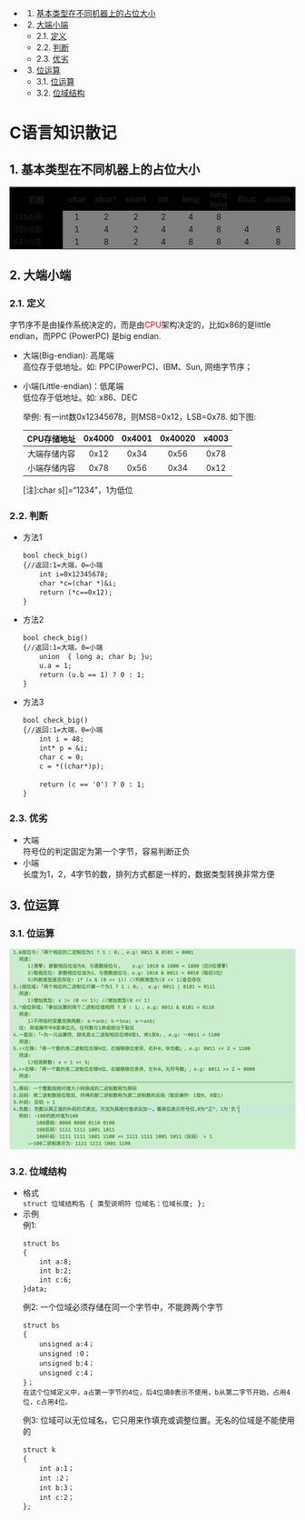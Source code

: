 <!-- vscode-markdown-toc -->
* 1. [基本类型在不同机器上的占位大小](#)
* 2. [大端小端](#-1)
	* 2.1. [定义](#-1)
	* 2.2. [判断](#-1)
	* 2.3. [优劣](#-1)
* 3. [位运算](#-1)
	* 3.1. [位运算](#-1)
	* 3.2. [位域结构](#-1)

<!-- vscode-markdown-toc-config
	numbering=true
	autoSave=true
	/vscode-markdown-toc-config -->
<!-- /vscode-markdown-toc -->

# C语言知识散记
##  1. <a name=''></a>基本类型在不同机器上的占位大小
<table>
  <tr>
    <th width=20%, bgcolor=black>机器</th>
    <th width=10%, bgcolor=black>char</th>
    <th width=10%, bgcolor=black>char*</th>
    <th width=10%, bgcolor=black>short</th>
    <th width=10%, bgcolor=black>int</th>
    <th width=10%, bgcolor=black>long</th>
    <th width=10%, bgcolor=black>long long</th>
    <th width=10%, bgcolor=black>float</th>
    <th width=10%, bgcolor=black>double</th>
  </tr>
  <tr>
    <td bgcolor=black> 16bit/B </td>
    <td bgcolor=gray align='center'> 1 </td>
    <td bgcolor=gray align='center'> 2 </td>
    <td bgcolor=gray align='center'> 2 </td>
    <td bgcolor=gray align='center'> 2 </td>
    <td bgcolor=gray align='center'> 4 </td>
    <td bgcolor=gray align='center'> 8 </td>
    <td bgcolor=gray align='center'>  </td>
    <td bgcolor=gray align='center'>  </td>
  </tr>
  <tr>
    <td bgcolor=black> 32bit/B </td>
    <td bgcolor=gray align='center'> 1 </td>
    <td bgcolor=gray align='center'> 4 </td>
    <td bgcolor=gray align='center'> 2 </td>
    <td bgcolor=gray align='center'> 4 </td>
    <td bgcolor=gray align='center'> 4 </td>
    <td bgcolor=gray align='center'> 8 </td>
    <td bgcolor=gray align='center'> 4 </td>
    <td bgcolor=gray align='center'> 8 </td>
  </tr>
<tr>
    <td bgcolor=black> 64bit/B </td>
    <td bgcolor=gray align='center'> 1 </td>
    <td bgcolor=gray align='center'> 8 </td>
    <td bgcolor=gray align='center'> 2 </td>
    <td bgcolor=gray align='center'> 4 </td>
    <td bgcolor=gray align='center'> 8 </td>
    <td bgcolor=gray align='center'> 8 </td>
    <td bgcolor=gray align='center'> 4 </td>
    <td bgcolor=gray align='center'> 8 </td>
  </tr>
</table>

##  2. <a name='-1'></a>大端小端 
###  2.1. <a name='-1'></a>定义   
字节序不是由操作系统决定的，而是由<font color=red>CPU</font>架构决定的，比如x86的是little endian，而PPC (PowerPC) 是big endian.
* 大端(Big-endian): 高尾端  
    高位存于低地址。如: PPC(PowerPC)、IBM、Sun, 网络字节序；
* 小端(Little-endian)：低尾端    
    低位存于低地址。如: x86、DEC
    
    举例: 有一int数0x12345678，则MSB=0x12，LSB=0x78. 如下图:

    CPU存储地址 | 0x4000 | 0x4001 | 0x40020 | x4003
    :-: | :-: | :-: | :-: | :-:
    大端存储内容 | 0x12 | 0x34 | 0x56 | 0x78 |
    小端存储内容 | 0x78 | 0x56 | 0x34 | 0x12 |
    
    [注]:char s[]=“1234”，1为低位

###  2.2. <a name='-1'></a>判断
* 方法1
    ```
    bool check_big()
    {//返回:1=大端，0=小端
        int i=0x12345678;
        char *c=(char *)&i; 
        return (*c==0x12);
    }
    ```
* 方法2
    ```
    bool check_big()
    {//返回:1=大端，0=小端
        union  { long a; char b; }u;
        u.a = 1;
        return (u.b == 1) ? 0 : 1;
    }
    ``` 
* 方法3
    ```
    bool check_big()
    {//返回:1=大端，0=小端
        int i = 48;
        int* p = &i;
        char c = 0;
        c = *((char*)p);

        return (c == '0') ? 0 : 1;
    }
    ```


###  2.3. <a name='-1'></a>优劣
* 大端  
    符号位的判定固定为第一个字节，容易判断正负
* 小端  
    长度为1，2，4字节的数，排列方式都是一样的，数据类型转换非常方便

##  3. <a name='-1'></a>位运算
###  3.1. <a name='-1'></a>位运算   
![位运算图](images/位运算.png)

###  3.2. <a name='-1'></a>位域结构 
* 格式  
    `struct 位域结构名 { 类型说明符 位域名：位域长度; };`
* 示例  
    例1:  
    ```
    struct bs
    {
        int a:8;
        int b:2;
        int c:6;
    }data;
    ```
    例2: 一个位域必须存储在同一个字节中，不能跨两个字节   
    ```
    struct bs
    {
        unsigned a:4；
        unsigned :0；
        unsigned b:4；
        unsigned c:4；
    }；
    在这个位域定义中，a占第一字节的4位，后4位填0表示不使用，b从第二字节开始，占用4位，c占用4位。
    ```
    例3: 位域可以无位域名，它只用来作填充或调整位置。无名的位域是不能使用的   
    ```
    struct k
    {
        int a:1；
        int :2；
        int b:3；
        int c:2；
    };
    ``` 
